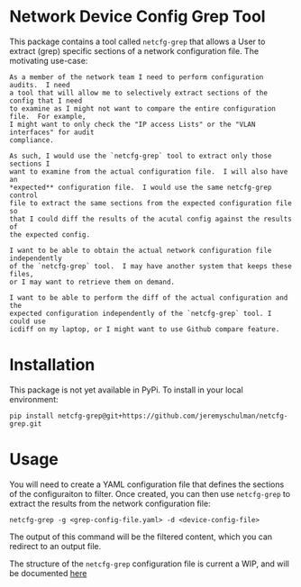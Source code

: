 # Network Device Config Grep Tool

This package contains a tool called `netcfg-grep` that allows a User to extract (grep)
specific sections of a network configuration file.  The motivating use-case:

    As a member of the network team I need to perform configuration audits.  I need
    a tool that will allow me to selectively extract sections of the config that I need
    to examine as I might not want to compare the entire configuration file.  For example,
    I might want to only check the "IP access Lists" or the "VLAN interfaces" for audit
    compliance.
    
    As such, I would use the `netcfg-grep` tool to extract only those sections I
    want to examine from the actual configuration file.  I will also have an
    *expected** configuration file.  I would use the same netcfg-grep control
    file to extract the same sections from the expected configuration file so
    that I could diff the results of the acutal config against the results of
    the expected config.

    I want to be able to obtain the actual network configuration file independently
    of the `netcfg-grep` tool.  I may have another system that keeps these files,
    or I may want to retrieve them on demand.
    
    I want to be able to perform the diff of the actual configuration and the
    expected configuration independently of the `netcfg-grep` tool. I could use
    icdiff on my laptop, or I might want to use Github compare feature.
    

# Installation

This package is not yet available in PyPi.  To install in your local environment:

```shell
pip install netcfg-grep@git+https://github.com/jeremyschulman/netcfg-grep.git
```

# Usage

You will need to create a YAML configuration file that defines the sections of
the configuraiton to filter.  Once created, you can then use `netcfg-grep` to
extract the results from the network configuration file:

```shell
netcfg-grep -g <grep-config-file.yaml> -d <device-config-file>
```

The output of this command will be the filtered content, which you can redirect
to an output file.

The structure of the `netcfg-grep` configuration file is current a WIP, and will
be documented [here](docs/config.md)


